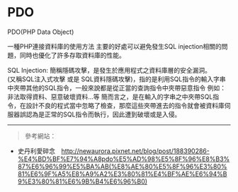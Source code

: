 # PDO

PDO(PHP Data Object)

一種PHP連接資料庫的使用方法
主要的好處可以避免發生SQL injection相關的問題，同時也優化了許多存取資料庫的性能。

SQL Injection:
簡稱隱碼攻擊，是發生於應用程式之資料庫層的安全漏洞。    
(又稱SQL注入式攻擊 或是 SQL資料隱碼攻擊)，指的是利用SQL指令的輸入字串中夾帶其他的SQL指令，一般來說都是從正當的查詢指令中夾帶惡意指令
例如：非法取得資料、惡意破壞資料...等
簡而言之，是在輸入的字串之中夾帶SQL指令，在設計不良的程式當中忽略了檢查，那麼這些夾帶進去的指令就會被資料庫伺服器誤認為是正常的SQL指令而執行，因此遭到破壞或是入侵。


***
>參考網站：
- 史丹利愛碎念　<http://newaurora.pixnet.net/blog/post/188390286-%E4%BD%BF%E7%94%A8pdo%E5%AD%98%E5%8F%96%E8%B3%87%E6%96%99%E5%BA%AB(%E8%AE%80%E5%8F%96%E3%80%81%E6%9F%A5%E8%A9%A2%E3%80%81%E4%BF%AE%E6%94%B9%E3%80%81%E6%9B%B4%E6%96%B0)>
